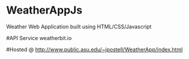 # WeatherAppJs

Weather Web Application built using HTML/CSS/Javascript

#API Service 
weatherbit.io

#Hosted @
http://www.public.asu.edu/~jpostell/WeatherApp/index.html
